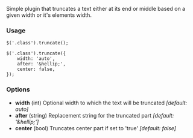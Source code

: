 Simple plugin that truncates a text either at its end or middle based on a given width or it's elements width.

### Usage

    $('.class').truncate();

    $('.class').truncate({
    	width: 'auto',
    	after: '&hellip;',
    	center: false,
    });

### Options

- **width** (int) Optional width to which the text will be truncated *[default: auto]*
- **after** (string) Replacement string for the truncated part *[default: '&amp;hellip;']*
- **center** (bool) Truncates center part if set to 'true' *[default: false]*